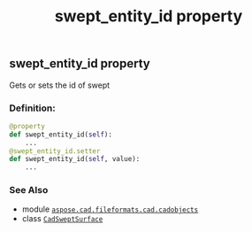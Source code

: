 ﻿---
title: swept_entity_id property
second_title: Aspose.CAD for Python via .NET API References
description: 
type: docs
weight: 700
url: /python-net/aspose.cad.fileformats.cad.cadobjects/cadsweptsurface/swept_entity_id/
is_root: false
---

## swept_entity_id property


Gets or sets the id of swept
### Definition:
```python
@property
def swept_entity_id(self):
    ...
@swept_entity_id.setter
def swept_entity_id(self, value):
    ...
```

### See Also
* module [`aspose.cad.fileformats.cad.cadobjects`](../../)
* class [`CadSweptSurface`](/cad/python-net/aspose.cad.fileformats.cad.cadobjects/cadsweptsurface)
